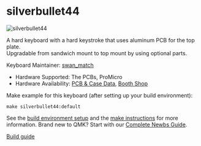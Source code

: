 # silverbullet44

![silverbullet44](https://cdn-ak.f.st-hatena.com/images/fotolife/s/swan_match/20191017/20191017020317.jpg)

A hard keyboard with a hard keystroke that uses aluminum PCB for the top plate.  
Upgradable from sandwich mount to top mount by using optional parts.

Keyboard Maintainer: [swan_match](https://github.com/swanmatch/)
* Hardware Supported: The PCBs, ProMicro
* Hardware Availability: [PCB & Case Data](https://github.com/swanmatch/silverbullet44), [Booth Shop](https://swanmatch.booth.pm/items/1561270)

Make example for this keyboard (after setting up your build environment):

    make silverbullet44:default

See the [build environment setup](https://docs.qmk.fm/#/getting_started_build_tools) and the [make instructions](https://docs.qmk.fm/#/getting_started_make_guide) for more information. Brand new to QMK? Start with our [Complete Newbs Guide](https://docs.qmk.fm/#/newbs).

[Build guide](https://swanmatch.github.io/silverbullet44/)


